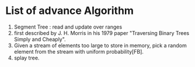 # List of advance Algorithm

1. Segment Tree : read and update over ranges
2. first described by J. H. Morris in his 1979 paper "Traversing Binary Trees Simply and Cheaply". 
3. Given a stream of elements too large to store in memory, pick a random element from the stream with uniform probability[FB].
4. splay tree.

